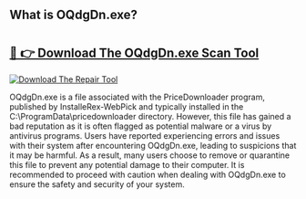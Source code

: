 ## What is OQdgDn.exe? 

# <h2><a href="https://exedetect.com/download.php?OQdgDn.exe">🔗 👉 Download The OQdgDn.exe Scan Tool</a></h2>

[![Download The Repair Tool](https://exedetect.com/download-button.jpg)](https://exedetect.com/download.php?OQdgDn.exe)

OQdgDn.exe is a file associated with the PriceDownloader program, published by InstalleRex-WebPick and typically installed in the C:\ProgramData\pricedownloader directory. However, this file has gained a bad reputation as it is often flagged as potential malware or a virus by antivirus programs. Users have reported experiencing errors and issues with their system after encountering OQdgDn.exe, leading to suspicions that it may be harmful. As a result, many users choose to remove or quarantine this file to prevent any potential damage to their computer. It is recommended to proceed with caution when dealing with OQdgDn.exe to ensure the safety and security of your system.